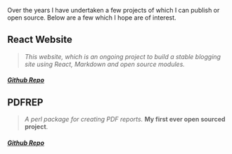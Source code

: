 Over the years I have undertaken a few projects of which I can publish or open source. Below are a few which I hope are of interest.  


## React Website
>*This website, which is an ongoing project to build a stable blogging site using React, Markdown and open source modules.*  
##### [Github Repo](https://github.com/Trevorrwarduk/React-Website)


## PDFREP
>*A perl package for creating PDF reports.* **My first ever open sourced project**.  
##### [Github Repo](https://github.com/Trevorrwarduk/PDFREP)
